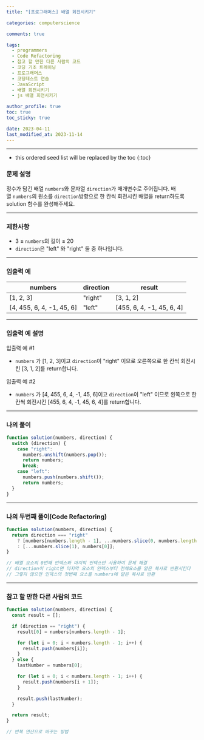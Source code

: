 ```yaml
---
title: "[프로그래머스] 배열 회전시키기"

categories: computerscience

comments: true

tags:
  - programmers
  - Code Refactoring
  - 참고 할 만한 다른 사람의 코드
  - 코딩 기초 트레이닝
  - 프로그래머스
  - 코딩테스트 연습
  - JavaScript
  - 배열 회전시키기
  - js 배열 회전시키기

author_profile: true
toc: true
toc_sticky: true

date: 2023-04-11
last_modified_at: 2023-11-14
---
```


---

<!-- prettier-ignore -->
* this ordered seed list will be replaced by the toc 
{:toc}

### 문제 설명

정수가 담긴 배열 `numbers`와 문자열 `direction`가 매개변수로 주어집니다. 배열 `numbers`의 원소를 `direction`방향으로 한 칸씩 회전시킨 배열을 return하도록 solution 함수를 완성해주세요.

---

### 제한사항

- 3 ≤ `numbers`의 길이 ≤ 20
- `direction`은 "left" 와 "right" 둘 중 하나입니다.

---

### 입출력 예

| numbers                   | direction | result                    |
| ------------------------- | --------- | ------------------------- |
| [1, 2, 3]                 | "right"   | [3, 1, 2]                 |
| [4, 455, 6, 4, -1, 45, 6] | "left"    | [455, 6, 4, -1, 45, 6, 4] |

---

### 입출력 예 설명

입출력 예 #1

- `numbers` 가 [1, 2, 3]이고 `direction`이 "right" 이므로 오른쪽으로 한 칸씩 회전시킨 [3, 1, 2]를 return합니다.

입출력 예 #2

- `numbers` 가 [4, 455, 6, 4, -1, 45, 6]이고 `direction`이 "left" 이므로 왼쪽으로 한 칸씩 회전시킨 [455, 6, 4, -1, 45, 6, 4]를 return합니다.

---

### 나의 풀이

```jsx
function solution(numbers, direction) {
  switch (direction) {
    case "right":
      numbers.unshift(numbers.pop());
      return numbers;
      break;
    case "left":
      numbers.push(numbers.shift());
      return numbers;
  }
}
```

---

### 나의 두번째 풀이(Code Refactoring)

```jsx
function solution(numbers, direction) {
  return direction === "right"
    ? [numbers[numbers.length - 1], ...numbers.slice(0, numbers.length - 1)]
    : [...numbers.slice(1), numbers[0]];
}

// 배열 요소의 0번째 인덱스와 마지막 인덱스만 사용하여 문제 해결
// direction이 right면 마지막 요소의 인덱스부터 전체요소를 얕은 복사로 반환시킨다
// 그렇지 않으면 인덱스의 첫번째 요소를 numbers에 얕은 복사로 반환
```

---

### 참고 할 만한 다른 사람의 코드

```jsx
function solution(numbers, direction) {
  const result = [];

  if (direction == "right") {
    result[0] = numbers[numbers.length - 1];

    for (let i = 0; i < numbers.length - 1; i++) {
      result.push(numbers[i]);
    }
  } else {
    lastNumber = numbers[0];

    for (let i = 0; i < numbers.length - 1; i++) {
      result.push(numbers[i + 1]);
    }

    result.push(lastNumber);
  }

  return result;
}

// 반복 연산으로 바꾸는 방법
```
